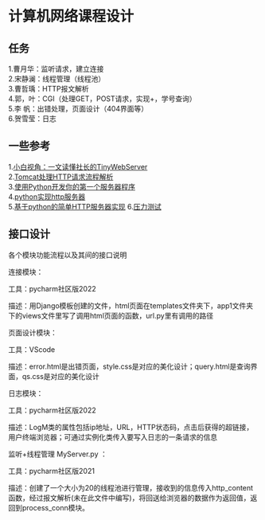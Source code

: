 # 计算机网络课程设计
## 任务
  1.曹月华：监听请求，建立连接   
  2.宋静澜：线程管理（线程池）  
  3.曹哲瑀：HTTP报文解析  
  4.郭，叶：CGI（处理GET，POST请求，实现+，学号查询）  
  5.李 帆：出错处理，页面设计（404界面等）  
  6.贺雪莹：日志  
## 一些参考
  1.[小白视角：一文读懂社长的TinyWebServer](https://huixxi.github.io/2020/06/02/%E5%B0%8F%E7%99%BD%E8%A7%86%E8%A7%92%EF%BC%9A%E4%B8%80%E6%96%87%E8%AF%BB%E6%87%82%E7%A4%BE%E9%95%BF%E7%9A%84TinyWebServer/#more)  
  2.[Tomcat处理HTTP请求流程解析](https://juejin.cn/post/7067917428319223845)  
  3.[使用Python开发你的第一个服务器程序](https://cloud.tencent.com/developer/article/1356570)  
  4.[python实现http服务器](https://blog.csdn.net/qq_32426313/article/details/104180402)  
  5.[基于python的简单HTTP服务器实现](https://blog.csdn.net/hu694028833/article/details/80862695)
  6.[压力测试](https://cloud.tencent.com/developer/article/1684842)  
## 接口设计
各个模块功能流程以及其间的接口说明

连接模块：

工具：pycharm社区版2022

描述：用Django模板创建的文件，html页面在templates文件夹下，app1文件夹下的views文件里写了调用html页面的函数，url.py里有调用的路径

页面设计模块：

工具：VScode

描述：error.html是出错页面，style.css是对应的美化设计；query.html是查询界面，qs.css是对应的美化设计

日志模块：

工具：pycharm社区版2022

描述：LogM类的属性包括ip地址，URL，HTTP状态码，点击后获得的超链接，用户终端浏览器；可通过实例化类传入要写入日志的一条请求的信息


监听+线程管理 MyServer.py ：

工具：pycharm社区版2021

描述：创建了一个大小为20的线程池进行管理，接收到的信息传入http_content函数，经过报文解析(未在此文件中编写)，将回送给浏览器的数据作为返回值，返回到process_conn模块。
